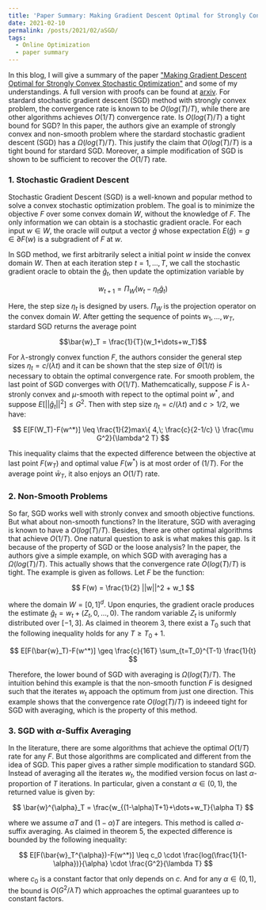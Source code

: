 ```yaml
---
title: 'Paper Summary: Making Gradient Descent Optimal for Strongly Convex Stochastic Optimization'
date: 2021-02-10
permalink: /posts/2021/02/aSGD/
tags:
  - Online Optimization
  - paper summary
---
```

In this blog, I will give a summary of the paper ["Making Gradient Descent Optimal for Strongly Convex Stochastic Optimization"](https://icml.cc/2012/papers/261.pdf) and some of my understandings. A full version with proofs can be found at [arxiv](https://arxiv.org/pdf/1109.5647.pdf). For stardard stochastic gradient descent (SGD) method with strongly convex problem, the convergence rate is known to be $O(log(T)/T)$, while there are other algorithms achieves $O(1/T)$ convergence rate. Is $O(log(T)/T)$ a tight bound for SGD?
In this paper, the authors give an example of strongly convex and non-smooth problem where the stardard stochastic gradient descent (SGD) has a $\Omega(log(T)/T)$. This justify the claim that $O(log(T)/T)$ is a tight bound for stardard SGD. Moreover, a simple modification of SGD is shown to be sufficient to recover the $O(1/T)$ rate. 

### 1. Stochastic Gradient Descent
Stochastic Gradient Descent (SGD) is a well-known and popular method to solve a convex stochastic optimization problem. The goal is to minimize the objective $F$ over some convex domain $W$, without the knowledge of $F$. The only information we can obtain is a stochastic gradient oracle. For each input $w\in W$, the oracle will output a vector $\hat{g}$ whose expectation $E(\hat{g}) = g \in \partial F(w)$ is a subgradient of $F$ at $w$. 

In SGD method, we first arbitrarily select a initial point $w$ inside the convex domain $W$. Then at each iteration step $t=1,\dots,T$, we call the stochastic gradient oracle to obtain the $\hat{g}_t$, then update the optimization variable by 

$$
w_{t+1} = \Pi_{W}(w_t-\eta_t \hat{g}_t)
$$

Here, the step size $\eta_t$ is designed by users. $\Pi_{W}$ is the projection operator on the convex domain $W$. After getting the sequence of points $w_1,\dots,w_T$, stardard SGD returns the average point 

$$\bar{w}_T = \frac{1}{T}(w_1+\dots+w_T)$$

For $\lambda$-strongly convex function $F$, the authors consider the general step sizes $\eta_t = {c}/({\lambda t})$ and it can be shown that the step size of $\Theta(1/t)$ is necessary to obtain the optimal convergence rate.
For smooth problem, the last point of SGD converges with $O(1/T)$. Mathemcatically, suppose $F$ is $\lambda$-stronly convex and $\mu$-smooth with repect to the optimal point $w^*$, and suppose $E[|| \hat{g}_t||^2] \leq G^2$. Then with step size $\eta_t = c/(\lambda t)$ and $c>1/2$, we have:

$$
E[F(W_T)-F(w^*)] \leq \frac{1}{2}max\{ 4,\; \frac{c}{2-1/c} \} \frac{\mu G^2}{\lambda^2 T}
$$

This inequality claims that the expected difference between the objective at last point $F(w_T)$ and optimal value $F(w^*)$ is at most order of $(1/T)$. For the average point $\bar{w}_T$, it also enjoys an $O(1/T)$ rate.

### 2. Non-Smooth Problems

So far, SGD works well with stronly convex and smooth objective functions. But what about non-smooth functions? In the literature, SGD with averaging is known to have a $O(log(T)/T)$. 
Besides, there are other optimal algorithms that achieve $O(1/T)$. One natural question to ask is what makes this gap. Is it because of the property of SGD or the loose analysis? In the paper, the authors give a simple example, on which SGD with averaging has a $\Omega(log(T)/T)$. This actually shows that the convergence rate $O(log(T)/T)$ is tight. The example is given as follows. Let $F$ be the function:

$$
F(w) = \frac{1}{2} ||w||^2 + w_1
$$

where the domain $W=[0,1]^d$. Upon enquries, the gradient oracle produces the estimate $\hat{g}_t = w_t + (Z_t,0,\dots,0)$. The random variable $Z_t$ is uniformly distributed over $[-1,3]$. As claimed in theorem 3, there exist a $T_0$ such that the following inequality holds for any $T \geq T_0 + 1$.

$$
E[F(\bar{w}_T)-F(w^*)] \geq \frac{c}{16T} \sum_{t=T_0}^{T-1} \frac{1}{t}
$$

Therefore, the lower bound of SGD with averaging is $\Omega(log(T)/T)$. The intuition behind this example is that the non-smooth function $F$ is designed such that the iterates $w_t$ appoach the optimum from just one direction. This example shows that the convergence rate $O(log(T)/T)$ is indeeed tight for SGD with averaging, which is the property of this method.

### 3. SGD with $\alpha$-Suffix Averaging

In the literature, there are some algorithms that achieve the optimal $O(1/T)$ rate for any $F$. But those algorithms are complicated and different from the idea of SGD. This paper gives a rather simple modification to standard SGD. Instead of averaging all the iterates $w_t$, the modified version focus on last $\alpha$-proportion of $T$ iterations. In particular, given a constant $\alpha \in (0,1)$, the returned value is given by:

$$
\bar{w}^{\alpha}_T = \frac{w_{(1-\alpha)T+1}+\dots+w_T}{\alpha T}
$$

where we assume $\alpha T$ and $(1-\alpha)T$ are integers. This method is called $\alpha$-suffix averaging. As claimed in theorem 5, the expected difference is bounded by the following inequality:

$$
E[F(\bar{w}_T^{\alpha})-F(w^*)] \leq c_0 \cdot \frac{log(\frac{1}{1-\alpha})}{\alpha} \cdot \frac{G^2}{\lambda T}
$$

where $c_0$ is a constant factor that only depends on $c$. And for any $\alpha \in (0,1)$, the bound is $O(G^2/\lambda T)$ which approaches the optimal guarantees up to constant factors. 

